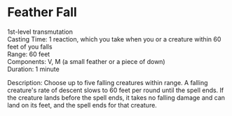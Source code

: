 # Feather Fall

1st-level transmutation<br>
Casting Time: 1 reaction, which you take when you or a creature within 60 feet of you falls<br>
Range: 60 feet<br>
Components: V, M (a small feather or a piece of down)<br>
Duration: 1 minute

Description: Choose up to five falling creatures within range. A falling creature's rate of descent slows to 60 feet per round until the spell ends. If the creature lands before the spell ends, it takes no falling damage and can land on its feet, and the spell ends for that creature.
